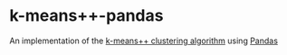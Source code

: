 k-means++-pandas
================

An implementation of the [k-means++ clustering algorithm](http://en.wikipedia.org/wiki/K-means%2B%2B) using [Pandas](http://pandas.pydata.org/)
